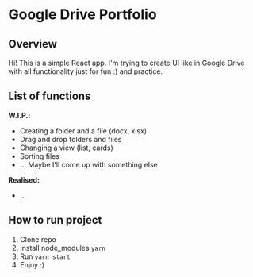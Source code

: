# Google Drive Portfolio

## Overview

Hi! This is a simple React app.
I'm trying to create UI like in Google Drive with all functionality just for fun :) and practice.

## List of functions

**W.I.P.:**

- Creating a folder and a file (docx, xlsx)
- Drag and drop folders and files
- Changing a view (list, cards)
- Sorting files
- ... Maybe I'll come up with something else

**Realised:**

- ...

## How to run project

1. Clone repo
2. Install node_modules `yarn`
3. Run `yarn start`
4. Enjoy :)
